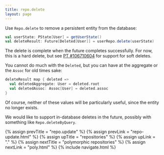 ```yaml
---
title: repo.delete
layout: page
---
```


Use `Repo.delete` to remove a persistent entity from the database:

```scala
val userState: PState[User] = getUserState()
val deleteResult: Future[Deleted[User]] = userRepo.delete(userState)
```

The delete is complete when the future completes successfully.
For now, this is a hard delete, but see [PT
#106710604](https://www.pivotaltracker.com/story/show/106710604) for
support for soft deletes.

You cannot do much with the `Deleted`, but you can have at the
aggregate or the `Assoc` for old times sake:

```scala
deleteResult map { deleted =>
  val deletedAggregate: User = deleted.root
  val deletedAssoc: Assoc[User] = deleted.assoc
}
```

Of course, neither of these values will be particularly useful, since
the entity no longer exists.

<div class = "blue-side-bar">

We would like to support in-database deletes in the future, possibly
with something like <code>Repo.deleteByQuery</code>.

</div>

{% assign prevTitle = "repo.update" %}
{% assign prevLink = "repo-update.html" %}
{% assign upTitle = "repositories" %}
{% assign upLink = "." %}
{% assign nextTitle = "polymorphic repositories" %}
{% assign nextLink = "poly.html" %}
{% include navigate.html %}
